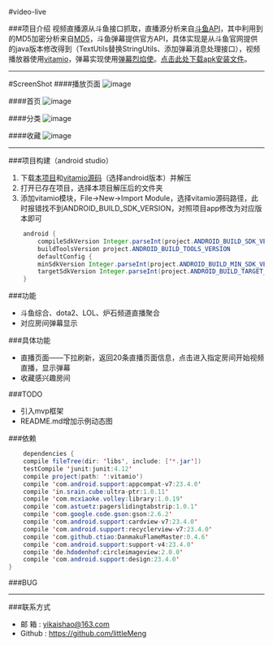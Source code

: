 #video-live

###项目介绍
视频直播源从斗鱼接口抓取，直播源分析来自[斗鱼API](http://430.io/-xie-dou-yu-tv-web-api-some-douyutv-api/)，其中利用到的MD5加密分析来自[MD5](https://github.com/0987363/douyutv-fix/blob/3dd6b9762a4cf5d359170b4a912457a0d4b5f5e5/DouYu-kodi-fix/APIHelper.py)，斗鱼弹幕提供官方API，具体实现是从斗鱼官网提供的java版本修改得到（TextUtils替换StringUtils、添加弹幕消息处理接口），视频播放器使用[vitamio](https://www.vitamio.org/)，弹幕实现使用[弹幕烈焰使](https://github.com/Bilibili/DanmakuFlameMaster)。[点击此处下载apk安装文件](https://github.com/littleMeng/video-live/raw/master/app-debug.apk)。

---

#ScreenShot
####播放页面
![image](https://raw.githubusercontent.com/littleMeng/video-live/master/screen-shot/play.png)

####首页
![image](https://raw.githubusercontent.com/littleMeng/video-live/master/screen-shot/head.png)

####分类
![image](https://raw.githubusercontent.com/littleMeng/video-live/master/screen-shot/classify.png)

####收藏
![image](https://raw.githubusercontent.com/littleMeng/video-live/master/screen-shot/heart.png)

---

###项目构建（android studio）
1. 下载[本项目](https://github.com/littleMeng/video-live)和[vitamio源码](https://www.vitamio.org/Download/)（选择android版本）并解压
2. 打开已存在项目，选择本项目解压后的文件夹
3. 添加vitamio模块，File->New->Import Module，选择vitamio源码路径，此时报错找不到ANDROID_BUILD_SDK_VERSION，对照项目app修改为对应版本即可
```java
    android {
        compileSdkVersion Integer.parseInt(project.ANDROID_BUILD_SDK_VERSION)
        buildToolsVersion project.ANDROID_BUILD_TOOLS_VERSION
        defaultConfig {
        minSdkVersion Integer.parseInt(project.ANDROID_BUILD_MIN_SDK_VERSION)
        targetSdkVersion Integer.parseInt(project.ANDROID_BUILD_TARGET_SDK_VERSION)
    }
```

###功能
* 斗鱼综合、dota2、LOL、炉石频道直播聚合
* 对应房间弹幕显示

###具体功能
* 直播页面——下拉刷新，返回20条直播页面信息，点击进入指定房间开始视频直播，显示弹幕
* 收藏感兴趣房间

###TODO
* 引入mvp框架
* README.md增加示例动态图

###依赖
```java
    dependencies {
    compile fileTree(dir: 'libs', include: ['*.jar'])
    testCompile 'junit:junit:4.12'
    compile project(path: ':vitamio')
    compile 'com.android.support:appcompat-v7:23.4.0'
    compile 'in.srain.cube:ultra-ptr:1.0.11'
    compile 'com.mcxiaoke.volley:library:1.0.19'
    compile 'com.astuetz:pagerslidingtabstrip:1.0.1'
    compile 'com.google.code.gson:gson:2.6.2'
    compile 'com.android.support:cardview-v7:23.4.0'
    compile 'com.android.support:recyclerview-v7:23.4.0'
    compile 'com.github.ctiao:DanmakuFlameMaster:0.4.6'
    compile 'com.android.support:support-v4:23.4.0'
    compile 'de.hdodenhof:circleimageview:2.0.0'
    compile 'com.android.support:design:23.4.0'
}
```

###BUG

---

###联系方式
* 邮  箱 : yikaishao@163.com
* Github : https://github.com/littleMeng

